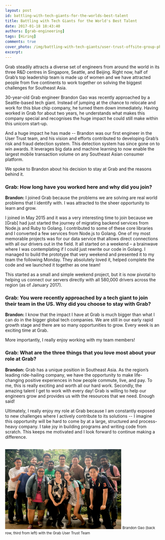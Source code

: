 ```yaml
---
layout: post
id: battling-with-tech-giants-for-the-worlds-best-talent
title: Battling with Tech Giants for the World's Best Talent
date: 2017-01-18 18:43:40
authors: [grab-engineering]
tags: [Hiring]
comments: true
cover_photo: /img/battling-with-tech-giants/user-trust-offsite-group-photo.jpg
excerpt:
---
```


Grab steadily attracts a diverse set of engineers from around the world in its three R&D centres in Singapore, Seattle, and Beijing. Right now, half of Grab’s top leadership team is made up of women and we have attracted people from five continents to work together on solving the biggest challenges for Southeast Asia.

30-year-old Grab engineer Brandon Gao was recently approached by a Seattle-based tech giant. Instead of jumping at the chance to relocate and work for this blue chip company, he turned them down immediately. Having worked in Grab for about two years, he understands what makes this company special and recognises the huge impact he could still make within this unicorn start-up.

And a huge impact he has made -- Brandon was our first engineer in the User Trust team, and his vision and efforts contributed to developing Grab’s risk and fraud detection system. This detection system has since gone on to win awards. It leverages big data and machine learning to now enable the largest mobile transaction volume on any Southeast Asian consumer platform.

We spoke to Brandon about his decision to stay at Grab and the reasons behind it.

### Grab: How long have you worked here and why did you join?

**Brandon:** I joined Grab because the problems we are solving are real world problems that I identify with. I was attracted to the sheer opportunity to learn and grow.

I joined in May 2015 and it was a very interesting time to join because we [Grab] had just started the journey of migrating backend services from Node.js and Ruby to Golang. I contributed to some of these core libraries and I converted a few services from Node.js to Golang.
One of my most memorable projects was for our data service that allows direct connections with all our drivers out in the field. It all started on a weekend – a brainwave where I was contemplating if I could just rewrite our code in Golang. I managed to build the prototype that very weekend and presented it to my team the following Monday. They absolutely loved it, helped complete the code and we launched it together as one team!

This started as a small and simple weekend project, but it is now pivotal to helping us connect our servers directly with all 580,000 drivers across the region (as of January 2017).

### Grab: You were recently approached by a tech giant to join their team in the US.  Why did you choose to stay with Grab?

**Brandon:** I know that the impact I have at Grab is much bigger than what I can do in the bigger global tech companies. We are still in our early rapid growth stage and there are so many opportunities to grow. Every week is an exciting time at Grab.

More importantly, I really enjoy working with my team members!

### Grab: What are the three things that you love most about your role at Grab?

**Brandon:** Grab has a unique position in Southeast Asia. As the region’s leading ride-hailing company, we have the opportunity to make life-changing positive experiences in how people commute, live, and pay. To me, this is really exciting and worth all our hard work.
Secondly, the amazing talent I get to work with every day! Grab is willing to help our engineers grow and provides us with the resources that we need. Enough said!

Ultimately, I really enjoy my role at Grab because I am constantly exposed to new challenges where I actively contribute to its solutions -- I imagine this opportunity will be hard to come by at a large, structured and process-heavy company. I take joy in building programs and writing code from scratch. This keeps me motivated and I look forward to continue making a difference.

<br/>

<div class="post-image-section">
  <img alt="Grab User Trust Team" src="/img/battling-with-tech-giants/user-trust-offsite-group-photo.jpg" width="75%">
  <small class="post-image-caption">Brandon Gao (back row, third from left) with the Grab User Trust Team</small>
</div>

